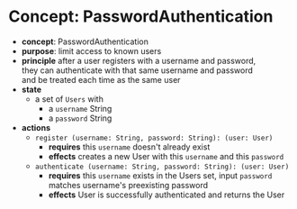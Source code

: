 # Concept: PasswordAuthentication

- **concept**: PasswordAuthentication
- **purpose**: limit access to known users
- **principle** after a user registers with a username and password, <br>they can authenticate with that same username and password <br>and be treated each time as the same user
- **state**
	- a set of `Users` with
		- a `username` String
		- a `password` String
- **actions**
	- `register (username: String, password: String): (user: User)`
		- **requires** this `username` doesn't already exist
		- **effects** creates a new User with this `username` and this `password`
	- `authenticate (username: String, password: String): (user: User)`
		- **requires** this `username` exists in the Users set, input `password` matches username's preexisting password
		- **effects** User is successfully authenticated and returns the User
